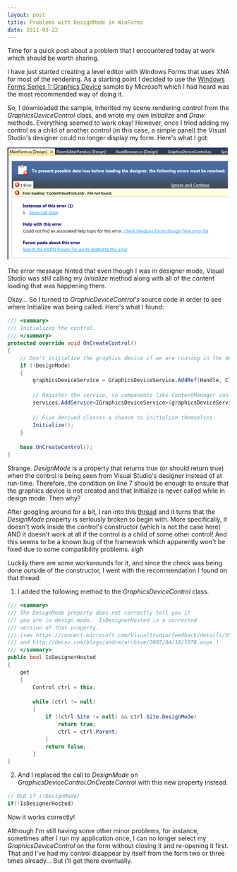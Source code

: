 ```yaml
---
layout: post
title: Problems with DesignMode in WinForms
date: 2011-03-22
---
```


Time for a quick post about a problem that I encountered today at work which should be worth sharing.

I have just started creating a level editor with Windows Forms that uses XNA for most of the rendering. As a starting point I decided to use the [Windows Forms Series 1: Graphics Device](http://create.msdn.com/en-US/education/catalog/sample/winforms_series_1) sample by Microsoft which I had heard was the most recommended way of doing it.

So, I downloaded the sample, inherited my scene rendering control from the *GraphicsDeviceControl* class, and wrote my own *Initialize* and *Draw* methods. Everything seemed to work okay! However, once I tried adding my control as a child of another control (in this case, a simple panel) the Visual Studio's designer could no longer display my form. Here's what I got:

![Error Message](/assets/2011-03-22-problems-with-designmode-in-winforms/error2.png)

The error message hinted that even though I was in designer mode, Visual Studio was *still* calling my *Initialize* method along with all of the content loading that was happening there.

Okay... So I turned to *GraphicDeviceControl's* source code in order to see where Initialize was being called. Here's what I found:

~~~ c#
/// <summary>
/// Initializes the control.
/// </summary>
protected override void OnCreateControl()
{
    // Don't initialize the graphics device if we are running in the designer.
    if (!DesignMode)
    {
        graphicsDeviceService = GraphicsDeviceService.AddRef(Handle, ClientSize.Width, ClientSize.Height);

        // Register the service, so components like ContentManager can find it.
        services.AddService<IGraphicsDeviceService>(graphicsDeviceService);

        // Give derived classes a chance to initialize themselves.
        Initialize();
    }

    base.OnCreateControl();
}
~~~

Strange. *DesignMode* is a property that returns true (or should return true) when the control is being seen from Visual Studio's designer instead of at run-time. Therefore, the condition on line 7 should be enough to ensure that the graphics device is not created and that Initialize is never called while in design mode. Then why?

After googling around for a bit, I ran into this [thread](http://stackoverflow.com/questions/34664/designmode-with-controls/708594#708594) and it turns that the *DesignMode* property is seriously broken to begin with. More specifically, it doesn't work inside the control's constructor (which is not the case here) AND it doesn't work at all if the control is a child of some other control! And this seems to be a known bug of the framework which apparently won't be fixed due to some compatibility problems. *sigh*

Luckily there are some workarounds for it, and since the check was being done outside of the constructor, I went with the recommendation I found on that thread:

1) I added the following method to the *GraphicsDeviceControl* class.

~~~ c#
/// <summary>
/// The DesignMode property does not correctly tell you if
/// you are in design mode.  IsDesignerHosted is a corrected
/// version of that property.
/// (see https://connect.microsoft.com/VisualStudio/feedback/details/553305
/// and http://decav.com/blogs/andre/archive/2007/04/18/1078.aspx )
/// </summary>
public bool IsDesignerHosted
{
    get
    {
        Control ctrl = this;

        while (ctrl != null)
        {
            if ((ctrl.Site != null) && ctrl.Site.DesignMode)
                return true;
                ctrl = ctrl.Parent;
            }
            return false;
        }
}
~~~

2) And I replaced the call to *DesignMode* on *GraphicsDeviceControl.OnCreateControl* with this new property instead.

~~~ c#
// OLD if (!DesignMode)
if(!IsDesignerHosted)
~~~

Now it works correctly!

Although I'm still having some other minor problems, for instance, sometimes after I run my application once, I can no longer select my *GraphicsDeviceControl* on the form without closing it and re-opening it first. That and I've had my control disappear by itself from the form two or three times already... But I'll get there eventually.
